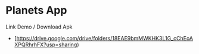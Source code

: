 # Planets App


Link Demo / Download Apk
- [https://drive.google.com/drive/folders/18EAE9bmMWKHK3L1G_cChEoAXPQRhrhFX?usp=sharing)
